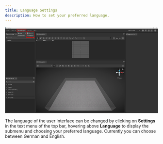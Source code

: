 ```yaml
---
title: Language Settings
description: How to set your preferred language.
---
```


![Language Settings](../../../.gitbook/assets/planning_settings_language.png)

The language of the user interface can be changed by clicking on __Settings__ in the text menu of the top bar, hovering above __Language__ to display the submenu and choosing your preferred language. Currently you can choose between German and English.